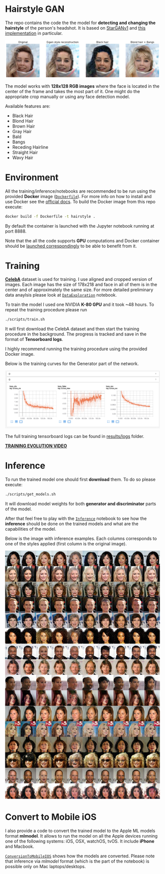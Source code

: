 # Hairstyle GAN

The repo contains the code the the model for **detecting and changing the hairstyle** of the person's headshot. It is based on [StarGANv1](https://arxiv.org/pdf/1711.09020.pdf) and [this implementation](https://github.com/yunjey/stargan) in particular.

![results image](results/example.jpg?raw=true)

The model works with **128x128 RGB images** where the face is located in the center of the frame and takes the most part of it. One might do the appropriate crop manually or using any face detection model.

Available features are:
* Black Hair
* Blond Hair
* Brown Hair
* Gray Hair
* Bald
* Bangs
* Receding Hairline
* Straight Hair
* Wavy Hair

# Environment

All the training/inference/notebooks are recommended to be run using the provided **Docker** image ([`Dockerfile`](./Dockerfile)). For more info on how to install and use Docker see the [official docs](https://docs.docker.com). To build the Docker image from this repo execute:
```bash
docker build -f Dockerfile -t hairstyle .
```
By default the container is launched with the Jupyter notebook running at port 8888.

Note that the all the code supports **GPU** computations and Docker container should be [launched correspondingly](https://github.com/NVIDIA/nvidia-docker/wiki/Installation-(Native-GPU-Support)) to be able to benefit from it.

# Training

[**CelebA**](http://mmlab.ie.cuhk.edu.hk/projects/CelebA.html) dataset is used for training. I use aligned and cropped version of images. Each image has the size of 178x218 and face in all of them is in the center and of approximately the same size. For more detailed preliminary data anaylsis please look at [`DataExploration`](./notebooks/01_DataExploration.ipynb) notebook.

To train the model I used one NVIDIA **K-80 GPU** and it took ~48 hours. To repeat the training procedure please run
```bash
./scripts/train.sh
```
It will first download the CelebA dataset and then start the training procedure in the background. The progress is tracked and save in the format of **Tensorboard logs**.

I highly recommend running the training procedure using the provided Docker image.

Below is the training curves for the Generator part of the network.

![training curves](results/loss_graphs.jpg?raw=true)

The full training tensorboard logs can be found in [results/logs](./results/logs) folder.

[**TRAINING EVOLUTION VIDEO**](https://www.dropbox.com/s/qlla0ybwe5h4wbu/evolution.mp4?dl=0)

# Inference

To run the trained model one should first **download** them. To do so please execute:
```bash
./scripts/get_models.sh
```
It will download model weights for both **generator and discriminator** parts of the model.

After that feel free to play with the [`Inference`](./notebooks/02_Inference.ipynb) notebook to see how the **inference** should be done on the trained models and what are the capabilities of the model.

Below is the image with inference examples. Each columns corresponds to one of the styles applied (first column is the original image).

![grid of inference examples](results/grid.jpg?raw=true)

# Convert to Mobile iOS

I also provide a code to convert the trained model to the Apple ML models format **mlmodel**. It allows to run the model on all the Apple devices running one of the following systems: iOS, OSX, watchOS, tvOS. It include **iPhone** and Macbook.

[`ConversionToMobileIOS`](./notebooks/03_ConversionToMobileIOS.ipynb) shows how the models are converted. Please note that inference via *mlmodel* format (which is the part of the notebook) is possible only on Mac laptops/desktops.
